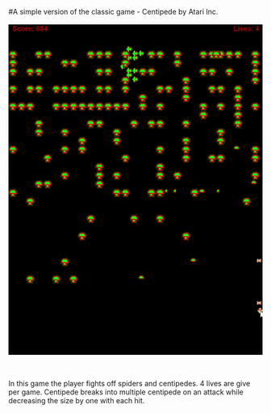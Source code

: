 #A simple version of the classic game - Centipede by Atari Inc.
 <br />
  <br />
![](video/github_centipede_demo.gif)

 <br />

In this game the player fights off spiders and centipedes. 4 lives are give per game. Centipede breaks into multiple centipede on an attack while decreasing the size by one with each hit.